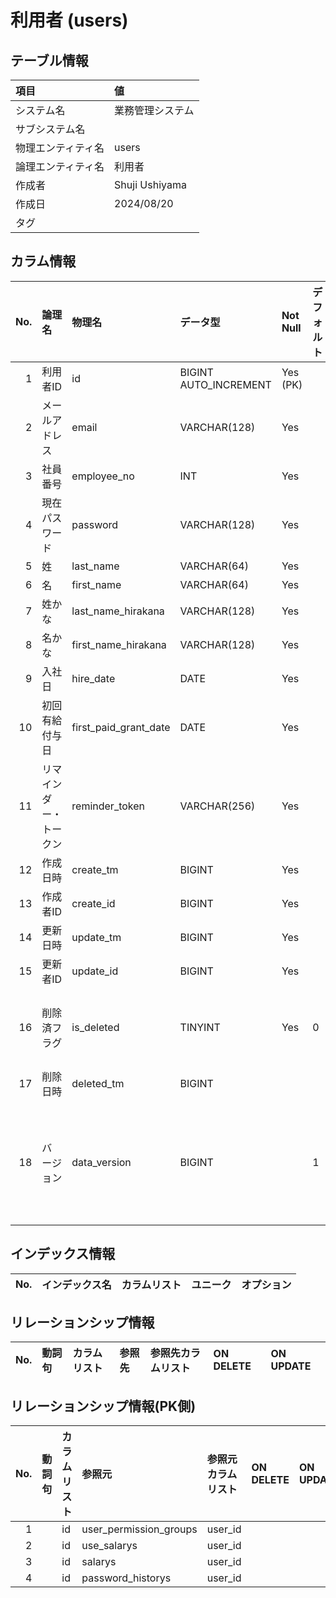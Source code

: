 # 利用者 (users)

## テーブル情報

| 項目                           | 値                                                                                                   |
|:-------------------------------|:-----------------------------------------------------------------------------------------------------|
| システム名                     | 業務管理システム                                                                                     |
| サブシステム名                 |                                                                                                      |
| 物理エンティティ名             | users                                                                                                |
| 論理エンティティ名             | 利用者                                                                                               |
| 作成者                         | Shuji Ushiyama                                                                                       |
| 作成日                         | 2024/08/20                                                                                           |
| タグ                           |                                                                                                      |



## カラム情報

| No. | 論理名                         | 物理名                         | データ型                       | Not Null | デフォルト           | 備考                           |
|----:|:-------------------------------|:-------------------------------|:-------------------------------|:---------|:---------------------|:-------------------------------|
|   1 | 利用者ID                       | id                             | BIGINT AUTO_INCREMENT          | Yes (PK) |                      |                                |
|   2 | メールアドレス                 | email                          | VARCHAR(128)                   | Yes      |                      |                                |
|   3 | 社員番号                       | employee_no                    | INT                            | Yes      |                      |                                |
|   4 | 現在パスワード                 | password                       | VARCHAR(128)                   | Yes      |                      | ハッシュ化する事               |
|   5 | 姓                             | last_name                      | VARCHAR(64)                    | Yes      |                      |                                |
|   6 | 名                             | first_name                     | VARCHAR(64)                    | Yes      |                      |                                |
|   7 | 姓かな                         | last_name_hirakana             | VARCHAR(128)                   | Yes      |                      |                                |
|   8 | 名かな                         | first_name_hirakana            | VARCHAR(128)                   | Yes      |                      |                                |
|   9 | 入社日                         | hire_date                      | DATE                           | Yes      |                      |                                |
|  10 | 初回有給付与日                 | first_paid_grant_date          | DATE                           | Yes      |                      |                                |
|  11 | リマインダー・トークン         | reminder_token                 | VARCHAR(256)                   | Yes      |                      |                                |
|  12 | 作成日時                       | create_tm                      | BIGINT                         | Yes      |                      |                                |
|  13 | 作成者ID                       | create_id                      | BIGINT                         | Yes      |                      |                                |
|  14 | 更新日時                       | update_tm                      | BIGINT                         | Yes      |                      |                                |
|  15 | 更新者ID                       | update_id                      | BIGINT                         | Yes      |                      |                                |
|  16 | 削除済フラグ                   | is_deleted                     | TINYINT                        | Yes      | 0                    | 0:未削除 1:削除済み            |
|  17 | 削除日時                       | deleted_tm                     | BIGINT                         |          |                      |                                |
|  18 | バージョン                     | data_version                   | BIGINT                         |          | 1                    | 楽観排他用。レコードのバージョン |



## インデックス情報

| No. | インデックス名                 | カラムリスト                             | ユニーク   | オプション                     | 
|----:|:-------------------------------|:-----------------------------------------|:-----------|:-------------------------------|



## リレーションシップ情報

| No. | 動詞句                         | カラムリスト                             | 参照先                         | 参照先カラムリスト                       | ON DELETE    | ON UPDATE    |
|----:|:-------------------------------|:-----------------------------------------|:-------------------------------|:-----------------------------------------|:-------------|:-------------|



## リレーションシップ情報(PK側)

| No. | 動詞句                         | カラムリスト                             | 参照元                         | 参照元カラムリスト                       | ON DELETE    | ON UPDATE    |
|----:|:-------------------------------|:-----------------------------------------|:-------------------------------|:-----------------------------------------|:-------------|:-------------|
|   1 |                                | id                                       | user_permission_groups         | user_id                                  |              |              |
|   2 |                                | id                                       | use_salarys                    | user_id                                  |              |              |
|   3 |                                | id                                       | salarys                        | user_id                                  |              |              |
|   4 |                                | id                                       | password_historys              | user_id                                  |              |              |


